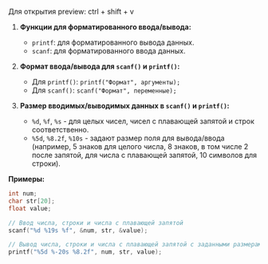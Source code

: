 Для открытия preview: ctrl + shift + v

1. **Функции для форматированного ввода/вывода:**

   - `printf`: для форматированного вывода данных.
   - `scanf`: для форматированного ввода данных.

2. **Формат ввода/вывода для `scanf()` и `printf()`:**

   - Для `printf()`: `printf("Формат", аргументы);`
   - Для `scanf()`: `scanf("Формат", переменные);`

3. **Размер вводимых/выводимых данных в `scanf()` и `printf()`:**
   - `%d`, `%f`, `%s` - для целых чисел, чисел с плавающей запятой и строк соответственно.
   - `%5d`, `%8.2f`, `%10s` - задают размер поля для вывода/ввода (например, 5 знаков для целого числа, 8 знаков, в том числе 2 после запятой, для числа с плавающей запятой, 10 символов для строки).

**Примеры:**

```c
int num;
char str[20];
float value;

// Ввод числа, строки и числа с плавающей запятой
scanf("%d %19s %f", &num, str, &value);

// Вывод числа, строки и числа с плавающей запятой с заданными размерами полей
printf("%5d %-20s %8.2f", num, str, value);
```

